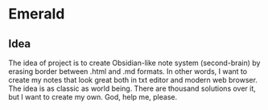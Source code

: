 # Emerald

## Idea
The idea of project is to create Obsidian-like note system (second-brain) by erasing border between .html and .md formats.
In other words, I want to create my notes that look great both in txt editor and modern web browser.
The idea is as classic as world being. There are thousand solutions over it, but I want to create my own. 
God, help me, please.